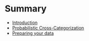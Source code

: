 # Summary

- [Introduction](./introduction.md)
- [Probabilistic Cross-Categorization](./pcc.md)
- [Preparing your data](./data.md)
